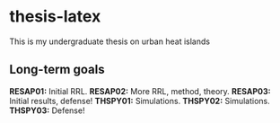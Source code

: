 # thesis-latex
This is my undergraduate thesis on urban heat islands

## Long-term goals
**RESAP01:** Initial RRL. 
**RESAP02:** More RRL, method, theory.
**RESAP03:** Initial results, defense!
**THSPY01:** Simulations.
**THSPY02:** Simulations.
**THSPY03:** Defense!
